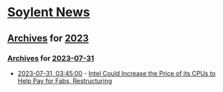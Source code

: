 # [Soylent News](../../../README.md)

## [Archives](../../index.md) for [2023](../index.md)

### [Archives](../../index.md) for [2023-07-31](index.md)

* [2023-07-31, 03:45:00](https://soylentnews.org/article.pl?sid=23/07/30/1256255&from=rss) - [Intel Could Increase the Price of its CPUs to Help Pay for Fabs, Restructuring](https://soylentnews.org/article.pl?sid=23/07/30/1256255&from=rss)
